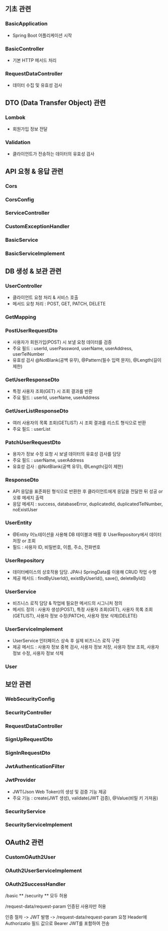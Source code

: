 ## 기초 관련

### BasicApplication
- Spring Boot 어플리케이션 시작

### BasicController
- 기본 HTTP 메서드 처리

### RequestDataController
- 데이터 수집 및 유효성 검사


## DTO (Data Transfer Object) 관련

### Lombok
- 회원가입 정보 전달

### Validation
- 클라이언트가 전송하는 데이터의 유효성 검사


## API 요청 & 응답 관련

### Cors

### CorsConfig

### ServiceController

### CustomExceptionHandler

### BasicService

### BasicServiceImplement


## DB 생성 & 보관 관련

### UserController
- 클라이언트 요청 처리 & 서비스 호출
- 메서드 요청 처리 : POST, GET, PATCH, DELETE

### GetMapping

### PostUserRequestDto
- 사용자가 회원가입(POST) 시 보낼 요청 데이터를 검증
- 주요 필드 : userId, userPassword, userName, userAddress, userTelNumber
- 유효성 검사 @NotBlank(공백 유무), @Pattern(필수 입력 문자), @Length(길이 제한)

### GetUserResponseDto
- 특정 사용자 조회(GET) 시 조회 결과를 반환
- 주요 필드 : userId, userName, userAddress

### GetUserListResponseDto
- 여러 사용자의 목록 조회(GETLIST) 시 조회 결과를 리스트 형식으로 반환
- 주요 필드 : userList

### PatchUserRequestDto
- 용자가 정보 수정 요청 시 보낼 데이터의 유효성 검사를 담당
- 주요 필드 : userName, userAddress
- 유효성 검사 : @NotBlank(공백 유무), @Length(길이 제한)

### ResponseDto
- API 응답을 표준화된 형식으로 반환한 후 클라이언트에게 응답을 전달한 뒤 성공 or 오류 메세지 출력
- 응답 메세지 : success, databaseError, duplicatedId, duplicatedTelNumber, noExistUser

### UserEntity
- @Entity 어노테이션을 사용해 DB 테이블과 매핑 후 UserRepository에서 데이터 저장 or 조회
- 필드 : 사용자 ID, 비밀번호, 이름, 주소, 전화번호

### UserRepository
- 데이터베이스의 상호작용 담당. JPA나 SpringData를 이용해 CRUD 작업 수행
- 제공 메서드 : findByUserId(), existByUserId(), save(), deleteById()

### UserService
- 비즈니스 로직 담당 & 작업에 필요한 메서드의 시그니처 정의
- 메서드 정의 : 사용자 생성(POST), 특정 사용자 조회(GET), 사용자 목록 조회(GETLIST), 사용자 정보 수정(PATCH), 사용자 정보 삭제(DELETE)

### UserServiceImplement
- UserService 인터페이스 상속 후 실제 비즈니스 로직 구현
- 제공 메서드 : 사용자 정보 중복 검사, 사용자 정보 저장, 사용자 정보 조회, 사용자 정보 수정, 사용자 정보 삭제

### User


## 보안 관련

### WebSecurityConfig

### SecurityController

### RequestDataController

### SignUpRequestDto

### SignInRequestDto

### JwtAuthenticationFilter

### JwtProvider
- JWT(Json Web Token)의 생성 및 검증 기능 제공
- 주요 기능 : create(JWT 생성), validate(JWT 검증), @Value(비밀 키 가져옴)

### SecurityService

### SecurityServiceImplement


## OAuth2 관련

### CustomOAuth2User

### OAuth2UserServiceImplement

### OAuth2SuccessHandler



/basic **
/security ** 모두 허용

/request-data/request-param 인증된 사용자만 허용

인증 절차 -> JWT 발행 -> /request-data/request-param 요청
Header에 Authorizatio 필드 값으로 Bearer JWT를 포함하여 전송
